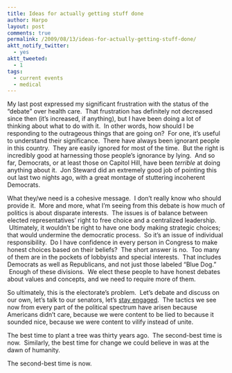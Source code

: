 ```yaml
---
title: Ideas for actually getting stuff done
author: Harpo
layout: post
comments: true
permalink: /2009/08/13/ideas-for-actually-getting-stuff-done/
aktt_notify_twitter:
  - yes
aktt_tweeted:
  - 1
tags:
  - current events
  - medical
---
```

My last post expressed my significant frustration with the status of the &#8220;debate&#8221; over health care.  That frustration has definitely not decreased since then (it&#8217;s increased, if anything), but I have been doing a lot of thinking about what to do with it.  In other words, how should I be responding to the outrageous things that are going on?  For one, it&#8217;s useful to understand their significance.  There have always been ignorant people in this country.  They are easily ignored for most of the time.  But the right is incredibly good at harnessing those people&#8217;s ignorance by lying.  And so far, Democrats, or at least those on Capitol Hill, have been *terrible* at doing anything about it.  Jon Steward did an extremely good job of pointing this out last two nights ago, with a great montage of stuttering incoherent Democrats.

What they/we need is a cohesive message.  I don&#8217;t really know who should provide it.  More and more, what I&#8217;m seeing from this debate is how much of politics is about disparate interests.  The issues is of balance between elected representatives&#8217; right to free choice and a centralized leadership.  Ultimately, it wouldn&#8217;t be right to have one body making strategic choices; that would undermine the democratic process.  So it&#8217;s an issue of individual responsibility.  Do I have confidence in every person in Congress to make honest choices based on their beliefs?  The short answer is no.  Too many of them are in the pockets of lobbyists and special interests.  That includes Democrats as well as Republicans, and not just those labeled &#8220;Blue Dog.&#8221;  Enough of these divisions.  We elect these people to have honest debates about values and concepts, and we need to require more of them.

So ultimately, this is the electorate&#8217;s problem.  Let&#8217;s debate and discuss on our own, let&#8217;s talk to our senators, let&#8217;s <span style="text-decoration: underline;">stay engaged</span>.  The tactics we see now from every part of the political spectrum have arisen because Americans didn&#8217;t care, because we were content to be lied to because it sounded nice, because we were content to vilify instead of unite.

The best time to plant a tree was thirty years ago.  The second-best time is now.  Similarly, the best time for change we could believe in was at the dawn of humanity.

The second-best time is now.